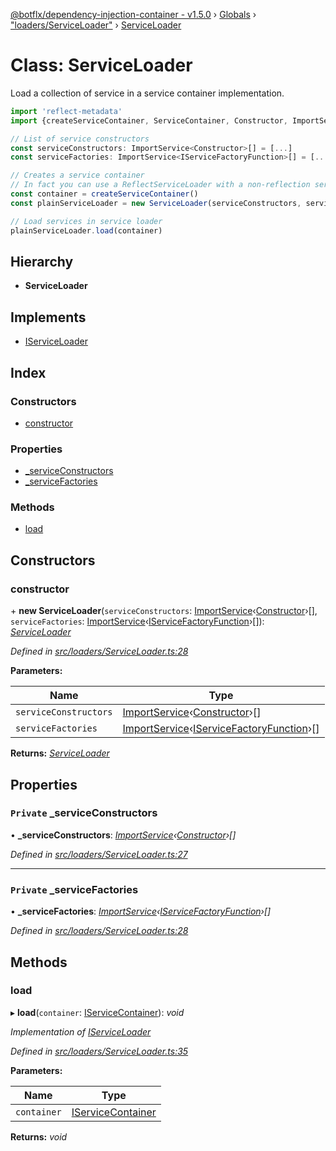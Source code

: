 [@botflx/dependency-injection-container - v1.5.0](../README.md) › [Globals](../globals.md) › ["loaders/ServiceLoader"](../modules/_loaders_serviceloader_.md) › [ServiceLoader](_loaders_serviceloader_.serviceloader.md)

# Class: ServiceLoader

Load a collection of service in a service container implementation.

```typescript
import 'reflect-metadata'
import {createServiceContainer, ServiceContainer, Constructor, ImportService} from '@botflx/dependency-injection-container'

// List of service constructors
const serviceConstructors: ImportService<Constructor>[] = [...]
const serviceFactories: ImportService<IServiceFactoryFunction>[] = [...]

// Creates a service container
// In fact you can use a ReflectServiceLoader with a non-reflection service container.
const container = createServiceContainer()
const plainServiceLoader = new ServiceLoader(serviceConstructors, serviceFactories)

// Load services in service loader
plainServiceLoader.load(container)
```

## Hierarchy

* **ServiceLoader**

## Implements

* [IServiceLoader](../interfaces/_loaders_iserviceloader_.iserviceloader.md)

## Index

### Constructors

* [constructor](_loaders_serviceloader_.serviceloader.md#constructor)

### Properties

* [_serviceConstructors](_loaders_serviceloader_.serviceloader.md#private-_serviceconstructors)
* [_serviceFactories](_loaders_serviceloader_.serviceloader.md#private-_servicefactories)

### Methods

* [load](_loaders_serviceloader_.serviceloader.md#load)

## Constructors

###  constructor

\+ **new ServiceLoader**(`serviceConstructors`: [ImportService](../modules/_types_.md#importservice)‹[Constructor](../modules/_types_.md#constructor)›[], `serviceFactories`: [ImportService](../modules/_types_.md#importservice)‹[IServiceFactoryFunction](../interfaces/_iservicefactoryfunction_.iservicefactoryfunction.md)›[]): *[ServiceLoader](_loaders_serviceloader_.serviceloader.md)*

*Defined in [src/loaders/ServiceLoader.ts:28](https://github.com/botflux/dependency-injection-container/blob/be695a3/src/loaders/ServiceLoader.ts#L28)*

**Parameters:**

Name | Type |
------ | ------ |
`serviceConstructors` | [ImportService](../modules/_types_.md#importservice)‹[Constructor](../modules/_types_.md#constructor)›[] |
`serviceFactories` | [ImportService](../modules/_types_.md#importservice)‹[IServiceFactoryFunction](../interfaces/_iservicefactoryfunction_.iservicefactoryfunction.md)›[] |

**Returns:** *[ServiceLoader](_loaders_serviceloader_.serviceloader.md)*

## Properties

### `Private` _serviceConstructors

• **_serviceConstructors**: *[ImportService](../modules/_types_.md#importservice)‹[Constructor](../modules/_types_.md#constructor)›[]*

*Defined in [src/loaders/ServiceLoader.ts:27](https://github.com/botflux/dependency-injection-container/blob/be695a3/src/loaders/ServiceLoader.ts#L27)*

___

### `Private` _serviceFactories

• **_serviceFactories**: *[ImportService](../modules/_types_.md#importservice)‹[IServiceFactoryFunction](../interfaces/_iservicefactoryfunction_.iservicefactoryfunction.md)›[]*

*Defined in [src/loaders/ServiceLoader.ts:28](https://github.com/botflux/dependency-injection-container/blob/be695a3/src/loaders/ServiceLoader.ts#L28)*

## Methods

###  load

▸ **load**(`container`: [IServiceContainer](../interfaces/_iservicecontainer_.iservicecontainer.md)): *void*

*Implementation of [IServiceLoader](../interfaces/_loaders_iserviceloader_.iserviceloader.md)*

*Defined in [src/loaders/ServiceLoader.ts:35](https://github.com/botflux/dependency-injection-container/blob/be695a3/src/loaders/ServiceLoader.ts#L35)*

**Parameters:**

Name | Type |
------ | ------ |
`container` | [IServiceContainer](../interfaces/_iservicecontainer_.iservicecontainer.md) |

**Returns:** *void*
